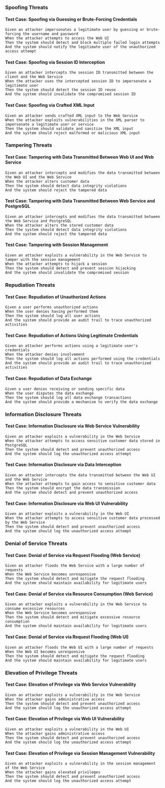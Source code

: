 ### Spoofing Threats

#### Test Case: Spoofing via Guessing or Brute-Forcing Credentials
```gherkin
Given an attacker impersonates a legitimate user by guessing or brute-forcing the username and password
When the attacker attempts to access the Web UI
Then the system should detect and block multiple failed login attempts
And the system should notify the legitimate user of the unauthorized access attempt
```

#### Test Case: Spoofing via Session ID Interception
```gherkin
Given an attacker intercepts the session ID transmitted between the client and the Web Service
When the attacker uses the intercepted session ID to impersonate a legitimate user
Then the system should detect the session ID reuse
And the system should invalidate the compromised session ID
```

#### Test Case: Spoofing via Crafted XML Input
```gherkin
Given an attacker sends crafted XML input to the Web Service
When the attacker exploits vulnerabilities in the XML parser to impersonate a legitimate user or service
Then the system should validate and sanitize the XML input
And the system should reject malformed or malicious XML input
```

### Tampering Threats

#### Test Case: Tampering with Data Transmitted Between Web UI and Web Service
```gherkin
Given an attacker intercepts and modifies the data transmitted between the Web UI and the Web Service
When the attacker alters customer data
Then the system should detect data integrity violations
And the system should reject the tampered data
```

#### Test Case: Tampering with Data Transmitted Between Web Service and PostgreSQL
```gherkin
Given an attacker intercepts and modifies the data transmitted between the Web Service and PostgreSQL
When the attacker alters the stored customer data
Then the system should detect data integrity violations
And the system should reject the tampered data
```

#### Test Case: Tampering with Session Management
```gherkin
Given an attacker exploits a vulnerability in the Web Service to tamper with the session management
When the attacker attempts to hijack a session
Then the system should detect and prevent session hijacking
And the system should invalidate the compromised session
```

### Repudiation Threats

#### Test Case: Repudiation of Unauthorized Actions
```gherkin
Given a user performs unauthorized actions
When the user denies having performed them
Then the system should log all user actions
And the system should provide an audit trail to trace unauthorized activities
```

#### Test Case: Repudiation of Actions Using Legitimate Credentials
```gherkin
Given an attacker performs actions using a legitimate user's credentials
When the attacker denies involvement
Then the system should log all actions performed using the credentials
And the system should provide an audit trail to trace unauthorized activities
```

#### Test Case: Repudiation of Data Exchange
```gherkin
Given a user denies receiving or sending specific data
When the user disputes the data exchange
Then the system should log all data exchange transactions
And the system should provide a mechanism to verify the data exchange
```

### Information Disclosure Threats

#### Test Case: Information Disclosure via Web Service Vulnerability
```gherkin
Given an attacker exploits a vulnerability in the Web Service
When the attacker attempts to access sensitive customer data stored in PostgreSQL
Then the system should detect and prevent unauthorized access
And the system should log the unauthorized access attempt
```

#### Test Case: Information Disclosure via Data Interception
```gherkin
Given an attacker intercepts the data transmitted between the Web UI and the Web Service
When the attacker attempts to gain access to sensitive customer data
Then the system should encrypt the data transmission
And the system should detect and prevent unauthorized access
```

#### Test Case: Information Disclosure via Web UI Vulnerability
```gherkin
Given an attacker exploits a vulnerability in the Web UI
When the attacker attempts to access sensitive customer data processed by the Web Service
Then the system should detect and prevent unauthorized access
And the system should log the unauthorized access attempt
```

### Denial of Service Threats

#### Test Case: Denial of Service via Request Flooding (Web Service)
```gherkin
Given an attacker floods the Web Service with a large number of requests
When the Web Service becomes unresponsive
Then the system should detect and mitigate the request flooding
And the system should maintain availability for legitimate users
```

#### Test Case: Denial of Service via Resource Consumption (Web Service)
```gherkin
Given an attacker exploits a vulnerability in the Web Service to consume excessive resources
When the Web Service becomes unresponsive
Then the system should detect and mitigate excessive resource consumption
And the system should maintain availability for legitimate users
```

#### Test Case: Denial of Service via Request Flooding (Web UI)
```gherkin
Given an attacker floods the Web UI with a large number of requests
When the Web UI becomes unresponsive
Then the system should detect and mitigate the request flooding
And the system should maintain availability for legitimate users
```

### Elevation of Privilege Threats

#### Test Case: Elevation of Privilege via Web Service Vulnerability
```gherkin
Given an attacker exploits a vulnerability in the Web Service
When the attacker gains administrative access
Then the system should detect and prevent unauthorized access
And the system should log the unauthorized access attempt
```

#### Test Case: Elevation of Privilege via Web UI Vulnerability
```gherkin
Given an attacker exploits a vulnerability in the Web UI
When the attacker gains administrative access
Then the system should detect and prevent unauthorized access
And the system should log the unauthorized access attempt
```

#### Test Case: Elevation of Privilege via Session Management Vulnerability
```gherkin
Given an attacker exploits a vulnerability in the session management of the Web Service
When the attacker gains elevated privileges
Then the system should detect and prevent unauthorized access
And the system should log the unauthorized access attempt
```
